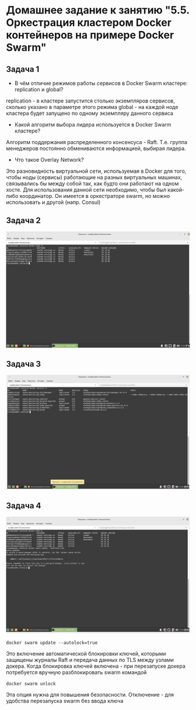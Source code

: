 # Домашнее задание к занятию "5.5. Оркестрация кластером Docker контейнеров на примере Docker Swarm"

## Задача 1

* В чём отличие режимов работы сервисов в Docker Swarm кластере: replication и global?

replication - в кластере запустится столько экземпляров сервисов, сколько указано в параметре этого режима
global - на каждой ноде кластера будет запущено по одному экземпляру данного сервиса

* Какой алгоритм выбора лидера используется в Docker Swarm кластере?

Алгоритм поддержания распределенного консенсуса - Raft. Т.е. группа менеджеров постоянно обмениваются информацией, выбирая лидера. 

* Что такое Overlay Network?

Это разновидность виртуальной сети, используемая в Docker для того, чтобы ноды (сервисы) работающие на разных виртуальных машинах, связывались бы между собой так, как будто они работают на одном хосте.
Для использования данной сети необходимо, чтобы был какой-либо координатор. Он имеется в оркестраторе swarm, но можно использовать и другой (напр. Consul)

## Задача 2

![образ](./5-5-1.png)

## Задача 3

![образ](./5-5-2.png)

## Задача 4

![образ](./5-5-3.png)

```
docker swarm update --autolock=true
```

Это включение автоматической блокировки ключей, которыми защищены журналы Raft и передача данных по TLS между узлами докера.
Когда блокировка ключей включена - при перезапуске докера потребуется вручную разблокировать swarm командой
```
docker swarm unlock
```
Эта опция нужна для повышения безопасности. Отключение - для удобства перезапуска swarm без ввода ключа
